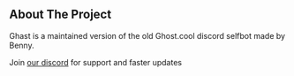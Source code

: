 ## About The Project


Ghast is a maintained version of the old Ghost.cool discord selfbot made by Benny.


Join [our discord](https://discord.gg/yEmnNuszBR) for support and faster updates
